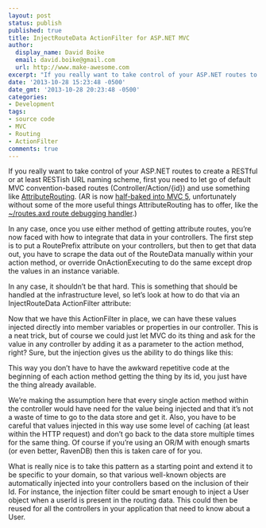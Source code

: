 ```yaml
---
layout: post
status: publish
published: true
title: InjectRouteData ActionFilter for ASP.NET MVC
author:
  display_name: David Boike
  email: david.boike@gmail.com
  url: http://www.make-awesome.com
excerpt: "If you really want to take control of your ASP.NET routes to create a RESTful  or at least RESTish URL naming scheme, first you need to let go of default MVC convention-based  routes (Controller&#47;Action&#47;{id}) and use something like AttributeRouting.  (AR is now half-baked  into MVC 5, unfortunately without some of the more useful things AttributeRouting  has to offer, like the ~&#47;routes.axd  route debugging handler.)\r\n\r\nIn any case, once you use either method  of getting attribute routes, you&rsquo;re now faced with how to integrate that data  in your controllers. The first step is to put a RoutePrefix attribute on your controllers,  but then to get that data out, you have to scrape the data out of the RouteData  manually within your action method, or override OnActionExecuting to do the same  except drop the values in an instance variable.\r\n\r\n"
date: '2013-10-28 15:23:48 -0500'
date_gmt: '2013-10-28 20:23:48 -0500'
categories:
- Development
tags:
- source code
- MVC
- Routing
- ActionFilter
comments: true
---
```

If you really want to take control of your ASP.NET routes to create a RESTful or at least RESTish URL naming scheme, first you need to let go of default MVC convention-based routes (Controller/Action/{id}) and use something like [AttributeRouting](http://attributerouting.net/). (AR is now [half-baked into MVC 5](http://blogs.msdn.com/b/webdev/archive/2013/10/17/attribute-routing-in-asp-net-mvc-5.aspx), unfortunately without some of the more useful things AttributeRouting has to offer, like the [\~/routes.axd route debugging handler](http://attributerouting.net/#debugging).)

In any case, once you use either method of getting attribute routes, you’re now faced with how to integrate that data in your controllers. The first step is to put a RoutePrefix attribute on your controllers, but then to get that data out, you have to scrape the data out of the RouteData manually within your action method, or override OnActionExecuting to do the same except drop the values in an instance variable.

In any case, it shouldn’t be that hard. This is something that should be handled at the infrastructure level, so let’s look at how to do that via an InjectRouteData ActionFilter attribute:

<script src="https://gist.github.com/7203662.js?file=InjectRouteDataAttribute.cs"></script>

Now that we have this ActionFilter in place, we can have these values injected directly into member variables or properties in our controller. This is a neat trick, but of course we could just let MVC do its thing and ask for the value in any controller by adding it as a parameter to the action method, right? Sure, but the injection gives us the ability to do things like this:

<script src="https://gist.github.com/7203662.js?file=ExampleController.cs"></script>

This way you don’t have to have the awkward repetitive code at the beginning of each action method getting the thing by its id, you just have the thing already available.

We’re making the assumption here that every single action method within the controller would have need for the value being injected and that it’s not a waste of time to go to the data store and get it. Also, you have to be careful that values injected in this way use some level of caching (at least within the HTTP request) and don’t go back to the data store multiple times for the same thing. Of course if you’re using an OR/M with enough smarts (or even better, RavenDB) then this is taken care of for you.

What is really nice is to take this pattern as a starting point and extend it to be specific to your domain, so that various well-known objects are automatically injected into your controllers based on the inclusion of their Id. For instance, the injection filter could be smart enough to inject a User object when a userId is present in the routing data. This could then be reused for all the controllers in your application that need to know about a User.
